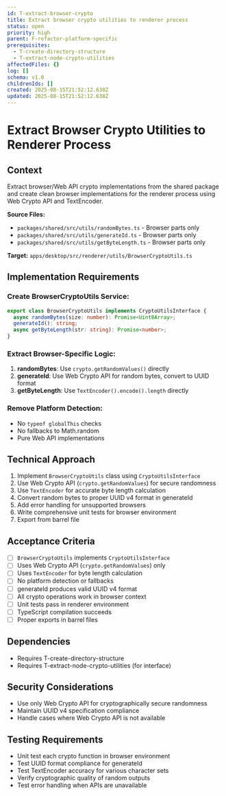 ```yaml
---
id: T-extract-browser-crypto
title: Extract browser crypto utilities to renderer process
status: open
priority: high
parent: F-refactor-platform-specific
prerequisites:
  - T-create-directory-structure
  - T-extract-node-crypto-utilities
affectedFiles: {}
log: []
schema: v1.0
childrenIds: []
created: 2025-08-15T21:52:12.638Z
updated: 2025-08-15T21:52:12.638Z
---
```


# Extract Browser Crypto Utilities to Renderer Process

## Context

Extract browser/Web API crypto implementations from the shared package and create clean browser implementations for the renderer process using Web Crypto API and TextEncoder.

**Source Files:**

- `packages/shared/src/utils/randomBytes.ts` - Browser parts only
- `packages/shared/src/utils/generateId.ts` - Browser parts only
- `packages/shared/src/utils/getByteLength.ts` - Browser parts only

**Target:** `apps/desktop/src/renderer/utils/BrowserCryptoUtils.ts`

## Implementation Requirements

### Create BrowserCryptoUtils Service:

```typescript
export class BrowserCryptoUtils implements CryptoUtilsInterface {
  async randomBytes(size: number): Promise<Uint8Array>;
  generateId(): string;
  async getByteLength(str: string): Promise<number>;
}
```

### Extract Browser-Specific Logic:

1. **randomBytes**: Use `crypto.getRandomValues()` directly
2. **generateId**: Use Web Crypto API for random bytes, convert to UUID format
3. **getByteLength**: Use `TextEncoder().encode().length` directly

### Remove Platform Detection:

- No `typeof globalThis` checks
- No fallbacks to Math.random
- Pure Web API implementations

## Technical Approach

1. Implement `BrowserCryptoUtils` class using `CryptoUtilsInterface`
2. Use Web Crypto API (`crypto.getRandomValues`) for secure randomness
3. Use `TextEncoder` for accurate byte length calculation
4. Convert random bytes to proper UUID v4 format in generateId
5. Add error handling for unsupported browsers
6. Write comprehensive unit tests for browser environment
7. Export from barrel file

## Acceptance Criteria

- [ ] `BrowserCryptoUtils` implements `CryptoUtilsInterface`
- [ ] Uses Web Crypto API (`crypto.getRandomValues`) only
- [ ] Uses `TextEncoder` for byte length calculation
- [ ] No platform detection or fallbacks
- [ ] generateId produces valid UUID v4 format
- [ ] All crypto operations work in browser context
- [ ] Unit tests pass in renderer environment
- [ ] TypeScript compilation succeeds
- [ ] Proper exports in barrel files

## Dependencies

- Requires T-create-directory-structure
- Requires T-extract-node-crypto-utilities (for interface)

## Security Considerations

- Use only Web Crypto API for cryptographically secure randomness
- Maintain UUID v4 specification compliance
- Handle cases where Web Crypto API is not available

## Testing Requirements

- Unit test each crypto function in browser environment
- Test UUID format compliance for generateId
- Test TextEncoder accuracy for various character sets
- Verify cryptographic quality of random outputs
- Test error handling when APIs are unavailable
